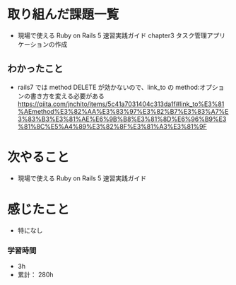 # 取り組んだ課題一覧

- 現場で使える Ruby on Rails 5 速習実践ガイド
  chapter3 タスク管理アプリケーションの作成

## わかったこと

- rails7 では method DELETE が効かないので、link_to の method:オプションの書き方を変える必要がある
  https://qiita.com/jnchito/items/5c41a7031404c313da1f#link_to%E3%81%AEmethod%E3%82%AA%E3%83%97%E3%82%B7%E3%83%A7%E3%83%B3%E3%81%AE%E6%9B%B8%E3%81%8D%E6%96%B9%E3%81%8C%E5%A4%89%E3%82%8F%E3%81%A3%E3%81%9F

# 次やること

- 現場で使える Ruby on Rails 5 速習実践ガイド

# 感じたこと

- 特になし

### 学習時間

- 3h
- 累計： 280h
